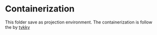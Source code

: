 # Containerization 

This folder save as projection environment.
The containerization is follow the by [tykky](https://docs.csc.fi/computing/containers/tykky/)



